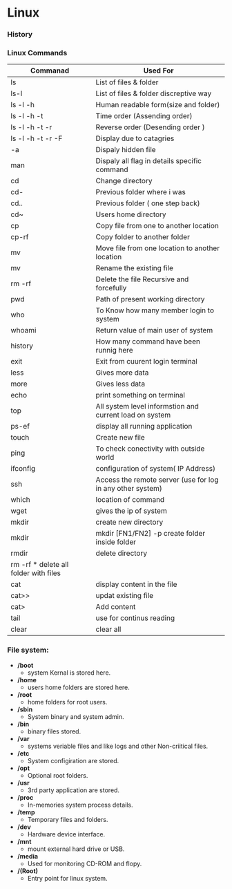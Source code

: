 # Linux
### History

 
### Linux Commands
| Commanad | 	          Used For |
| --------- |---------------------  |
| ls	|	 List of files & folder|  
| ls-l	|	 List of files & folder discreptive way|.
| ls -l -h | 	 Human readable form(size and folder)|
| ls -l -h -t |	 Time order (Assending order) |
| ls -l -h -t -r |	 Reverse order (Desending order ) |
|ls -l -h -t -r -F  | Display due to catagries |
| -a	|	 Dispaly hidden file | 
| man |		 Dispaly all flag in details specific command |
| cd |		 Change directory |
| cd-	|	Previous folder where i was |
| cd..	|	Previous folder ( one step back) |
| cd~	|	Users home directory  |
| cp	|	Copy file from one to another location |
| cp-rf	|	Copy folder to another folder |
| mv	|   Move file from one location to another location|
| mv    |   Rename the existing file |
| rm -rf	|	Delete the file Recursive and forcefully |
| pwd	|	Path of present working directory |
| who	|	To Know how many member login to system |
| whoami |	Return value of main user of system |
| history |	How many command have been runnig here |
| exit	  | Exit from cuurent login terminal |
|less	|	Gives more data |
| more	|	Gives less data|
| echo	|	print something on terminal |
| top	|        All system level informstion and current load on system |
| ps-ef |		display all running application |
| touch	|	Create new file |
| ping	| To check conectivity with outside world |
| ifconfig |       configuration of system( IP Address) |
| ssh	   |     Access the remote server (use for log in any other system) |
| which	|	location of command |
| wget	 |       gives the ip of system |
| mkdir	  |      create new directory |
| mkdir	   |     mkdir [FN1/FN2] -p  create folder inside folder |
| rmdir	|	delete directory |
| rm -rf *	delete all folder with files |
| cat |		display content in the file |
| cat>> |		updat existing file |
| cat>	|	Add content |
| tail	|	use for continus reading |
| clear	|	clear all |





### File system:
- **/boot** 
   - system Kernal is stored here. 
- **/home** 
    - users home folders are stored here.
- **/root** 
     - home folders for root users.
- **/sbin** 
    - System binary and system admin.
- **/bin** 
    - binary files stored.
- **/var** 
    -   systems veriable files and like logs and other Non-criitical files.
- **/etc** 
    - System configiration are stored.
- **/opt** 
    - Optional root folders.
- **/usr** 
    - 3rd party application are stored.
- **/proc**
    - In-memories system process details.
- **/temp** 
    - Temporary files and folders.
- **/dev** 
    -  Hardware device interface.
- **/mnt** 
    - mount external hard drive or USB.
- **/media** 
    - Used for monitoring CD-ROM and flopy.
- **/(Root)** 
    - Entry point for linux system.

